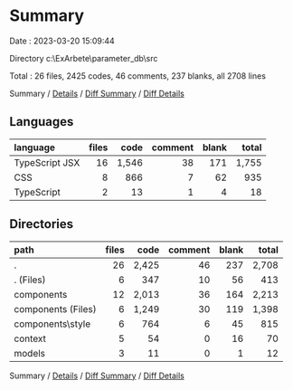 # Summary

Date : 2023-03-20 15:09:44

Directory c:\\ExArbete\\parameter_db\\src

Total : 26 files, 2425 codes, 46 comments, 237 blanks, all 2708 lines

Summary / [Details](details.md) / [Diff Summary](diff.md) / [Diff Details](diff-details.md)

## Languages

| language       | files |  code | comment | blank | total |
| :------------- | ----: | ----: | ------: | ----: | ----: |
| TypeScript JSX |    16 | 1,546 |      38 |   171 | 1,755 |
| CSS            |     8 |   866 |       7 |    62 |   935 |
| TypeScript     |     2 |    13 |       1 |     4 |    18 |

## Directories

| path               | files |  code | comment | blank | total |
| :----------------- | ----: | ----: | ------: | ----: | ----: |
| .                  |    26 | 2,425 |      46 |   237 | 2,708 |
| . (Files)          |     6 |   347 |      10 |    56 |   413 |
| components         |    12 | 2,013 |      36 |   164 | 2,213 |
| components (Files) |     6 | 1,249 |      30 |   119 | 1,398 |
| components\\style  |     6 |   764 |       6 |    45 |   815 |
| context            |     5 |    54 |       0 |    16 |    70 |
| models             |     3 |    11 |       0 |     1 |    12 |

Summary / [Details](details.md) / [Diff Summary](diff.md) / [Diff Details](diff-details.md)
